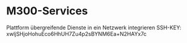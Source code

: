 # M300-Services
Plattform übergreifende Dienste in ein Netzwerk integrieren
SSH-KEY: xwljSHjoHohuEco6HhUH7Zu4p2sBYNM6Ea+N2HAYx7c

